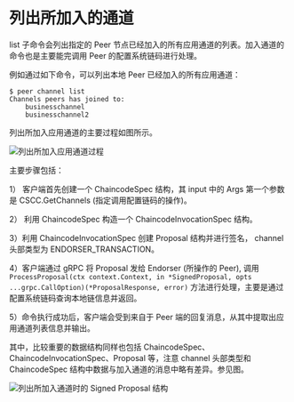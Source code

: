 # 列出所加入的通道

list 子命令会列出指定的 Peer 节点已经加入的所有应用通道的列表。加入通道的命令也是主要能完调用 Peer 的配置系统链码进行处理。

例如通过如下命令，可以列出本地 Peer 已经加入的所有应用通道：

```
$ peer channel list
Channels peers has joined to:
    businesschannel
    businesschannel2
```

列出所加入应用通道的主要过程如图所示。

![列出所加入应用通道过程](http://oioe30uk4.bkt.clouddn.com/%E5%88%97%E5%87%BA%E6%89%80%E5%8A%A0%E5%85%A5%E5%BA%94%E7%94%A8%E9%80%9A%E9%81%93%E8%BF%87%E7%A8%8B.png)

主要步骤包括：

1） 客户端首先创建一个 ChaincodeSpec 结构，其 input 中的 Args 第一个参数是 CSCC.GetChannels (指定调用配置链码的操作)。

2） 利用 ChaincodeSpec 构造一个 ChaincodeInvocationSpec 结构。

3）利用 ChaincodeInvocationSpec 创建 Proposal 结构并进行签名， channel 头部类型为 ENDORSER_TRANSACTION。

4）客户端通过 gRPC 将 Proposal 发给 Endorser (所操作的 Peer), 调用 `ProcessProposal(ctx context.Context, in *SignedProposal, opts ...grpc.CallOption)(*ProposalResponse, error)` 方法进行处理，主要是通过配置系统链码查询本地链信息并返回。

5）命令执行成功后，客户端会受到来自于 Peer 端的回复消息，从其中提取出应用通道列表信息并输出。

其中，比较重要的数据结构同样也包括 ChaincodeSpec、ChaincodeInvocationSpec、Proposal 等，注意 channel 头部类型和 ChaincodeSpec 结构中数据与加入通道的消息中略有差异。参见图。

![列出所加入通道时的 Signed Proposal 结构](http://oioe30uk4.bkt.clouddn.com/%E5%88%97%E5%87%BA%E6%89%80%E5%8A%A0%E5%85%A5%E9%80%9A%E9%81%93%E6%97%B6%E7%9A%84%20Signed%20Proposal%20%E7%BB%93%E6%9E%84.png)